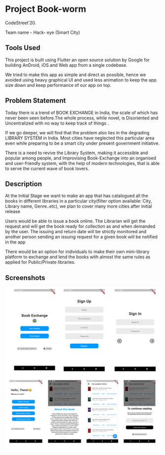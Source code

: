 # Project Book-worm

CodeStreet'20.

Team name - Hack- eye (Smart City)

## Tools Used

This project is built using Flutter an open source solution by Google for building AnDroid, iOS and Web app from a single codebase.

We tried to make this app as simple and direct as possible, hence we avoided using heavy graphical UI and used less animation to keep the app size down and keep performance of our app on top.

## Problem Statement

Today there is a trend of BOOK EXCHANGE  in India, the scale of which has never been seen before.The whole process, while novel, is Disoriented and Uncentralized with no way to keep track of things .

If we go deeper, we will find that the problem also lies in the degrading LIBRARY SYSTEM in India. Most cities have neglected this particular area even while preparing to be a smart city under present government initiative. 

There is a need to revive the Library System, making it accessible and popular among people, and Improvising Book-Exchange into an organised and user-friendly system, with the help of modern technologies, that is able to serve the current wave of book lovers.

## Description

At the Initial Stage we want to make an app that  has catalogued all the books in different libraries in a particular city(filter option available: City, Library name, Genre..etc), we plan to cover many more cities after initial release

Users would be able to issue a book online. The Librarian will get the request and will get the book ready for collection as and when demanded by the user. The issuing and return date will be strictly monitored and another person sending  an issuing request for a given book will be notified in the app  

There would be an option for individuals to make their own mini-library platform to exchange and lend the books with almost the same rules as applied for Public/Private libraries.

## Screenshots

![alt text](screenshots/readme_pic1.png "Welcome Screens")
![alt text](screenshots/readme_pic2.png "Book Options Screens")
